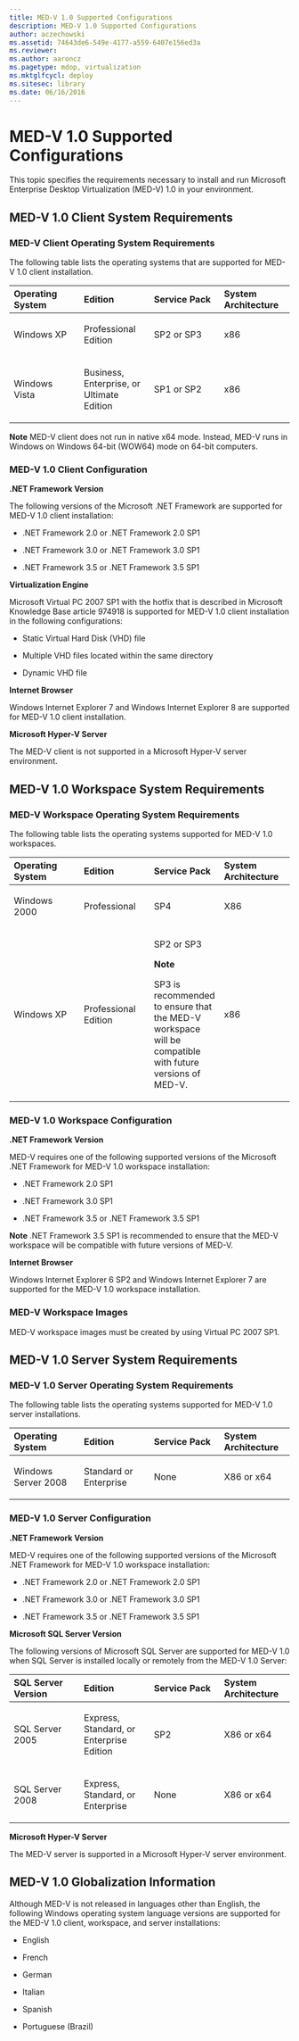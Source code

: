 ```yaml
---
title: MED-V 1.0 Supported Configurations
description: MED-V 1.0 Supported Configurations
author: aczechowski
ms.assetid: 74643de6-549e-4177-a559-6407e156ed3a
ms.reviewer:
ms.author: aaroncz
ms.pagetype: mdop, virtualization
ms.mktglfcycl: deploy
ms.sitesec: library
ms.date: 06/16/2016
---
```



# MED-V 1.0 Supported Configurations


This topic specifies the requirements necessary to install and run Microsoft Enterprise Desktop Virtualization (MED-V) 1.0 in your environment.

## MED-V 1.0 Client System Requirements


### MED-V Client Operating System Requirements

The following table lists the operating systems that are supported for MED-V 1.0 client installation.

<table>
<colgroup>
<col width="25%" />
<col width="25%" />
<col width="25%" />
<col width="25%" />
</colgroup>
<thead>
<tr class="header">
<th align="left">Operating System</th>
<th align="left">Edition</th>
<th align="left">Service Pack</th>
<th align="left">System Architecture</th>
</tr>
</thead>
<tbody>
<tr class="odd">
<td align="left"><p>Windows XP</p></td>
<td align="left"><p>Professional Edition</p></td>
<td align="left"><p>SP2 or SP3</p></td>
<td align="left"><p>x86</p></td>
</tr>
<tr class="even">
<td align="left"><p>Windows Vista</p></td>
<td align="left"><p>Business, Enterprise, or Ultimate Edition</p></td>
<td align="left"><p>SP1 or SP2</p></td>
<td align="left"><p>x86</p></td>
</tr>
</tbody>
</table>



**Note**
MED-V client does not run in native x64 mode. Instead, MED-V runs in Windows on Windows 64-bit (WOW64) mode on 64-bit computers.



### <a href="" id="med-v-1-0-client-configuration-"></a>MED-V 1.0 Client Configuration

**.NET Framework Version**

The following versions of the Microsoft .NET Framework are supported for MED-V 1.0 client installation:

-   .NET Framework 2.0 or .NET Framework 2.0 SP1

-   .NET Framework 3.0 or .NET Framework 3.0 SP1

-   .NET Framework 3.5 or .NET Framework 3.5 SP1

**Virtualization Engine**

Microsoft Virtual PC 2007 SP1 with the hotfix that is described in Microsoft Knowledge Base article 974918 is supported for MED-V 1.0 client installation in the following configurations:

-   Static Virtual Hard Disk (VHD) file

-   Multiple VHD files located within the same directory

-   Dynamic VHD file

**Internet Browser**

Windows Internet Explorer 7 and Windows Internet Explorer 8 are supported for MED-V 1.0 client installation.

**Microsoft Hyper-V Server**

The MED-V client is not supported in a Microsoft Hyper-V server environment.

## MED-V 1.0 Workspace System Requirements


### MED-V Workspace Operating System Requirements

The following table lists the operating systems supported for MED-V 1.0 workspaces.

<table>
<colgroup>
<col width="25%" />
<col width="25%" />
<col width="25%" />
<col width="25%" />
</colgroup>
<thead>
<tr class="header">
<th align="left">Operating System</th>
<th align="left">Edition</th>
<th align="left">Service Pack</th>
<th align="left">System Architecture</th>
</tr>
</thead>
<tbody>
<tr class="odd">
<td align="left"><p>Windows 2000</p></td>
<td align="left"><p>Professional</p></td>
<td align="left"><p>SP4</p></td>
<td align="left"><p>X86</p></td>
</tr>
<tr class="even">
<td align="left"><p>Windows XP</p></td>
<td align="left"><p>Professional Edition</p></td>
<td align="left"><p>SP2 or SP3</p>
<div class="alert">
<strong>Note</strong><br/><p>SP3 is recommended to ensure that the MED-V workspace will be compatible with future versions of MED-V.</p>
</div>
<div>

</div></td>
<td align="left"><p>x86</p></td>
</tr>
</tbody>
</table>



### <a href="" id="med-v-1-0-workspace-configuration-"></a>MED-V 1.0 Workspace Configuration

**.NET Framework Version**

MED-V requires one of the following supported versions of the Microsoft .NET Framework for MED-V 1.0 workspace installation:

-   .NET Framework 2.0 SP1

-   .NET Framework 3.0 SP1

-   .NET Framework 3.5 or .NET Framework 3.5 SP1

**Note**
.NET Framework 3.5 SP1 is recommended to ensure that the MED-V workspace will be compatible with future versions of MED-V.



**Internet Browser**

Windows Internet Explorer 6 SP2 and Windows Internet Explorer 7 are supported for the MED-V 1.0 workspace installation.

### <a href="" id="med-v-workspace-images-"></a>MED-V Workspace Images

MED-V workspace images must be created by using Virtual PC 2007 SP1.

## MED-V 1.0 Server System Requirements


### MED-V 1.0 Server Operating System Requirements

The following table lists the operating systems supported for MED-V 1.0 server installations.

<table>
<colgroup>
<col width="25%" />
<col width="25%" />
<col width="25%" />
<col width="25%" />
</colgroup>
<thead>
<tr class="header">
<th align="left">Operating System</th>
<th align="left">Edition</th>
<th align="left">Service Pack</th>
<th align="left">System Architecture</th>
</tr>
</thead>
<tbody>
<tr class="odd">
<td align="left"><p>Windows Server 2008</p></td>
<td align="left"><p>Standard or Enterprise</p></td>
<td align="left"><p>None</p></td>
<td align="left"><p>X86 or x64</p></td>
</tr>
</tbody>
</table>



### <a href="" id="med-v-1-0-server-configuration-"></a>MED-V 1.0 Server Configuration

**.NET Framework Version**

MED-V requires one of the following supported versions of the Microsoft .NET Framework for MED-V 1.0 workspace installation:

-   .NET Framework 2.0 or .NET Framework 2.0 SP1

-   .NET Framework 3.0 or .NET Framework 3.0 SP1

-   .NET Framework 3.5 or .NET Framework 3.5 SP1

**Microsoft SQL Server Version**

The following versions of Microsoft SQL Server are supported for MED-V 1.0 when SQL Server is installed locally or remotely from the MED-V 1.0 Server:

<table>
<colgroup>
<col width="25%" />
<col width="25%" />
<col width="25%" />
<col width="25%" />
</colgroup>
<thead>
<tr class="header">
<th align="left">SQL Server Version</th>
<th align="left">Edition</th>
<th align="left">Service Pack</th>
<th align="left">System Architecture</th>
</tr>
</thead>
<tbody>
<tr class="odd">
<td align="left"><p>SQL Server 2005</p></td>
<td align="left"><p>Express, Standard, or Enterprise Edition</p></td>
<td align="left"><p>SP2</p></td>
<td align="left"><p>X86 or x64</p></td>
</tr>
<tr class="even">
<td align="left"><p>SQL Server 2008</p></td>
<td align="left"><p>Express, Standard, or Enterprise</p></td>
<td align="left"><p>None</p></td>
<td align="left"><p>X86 or x64</p></td>
</tr>
</tbody>
</table>



**Microsoft Hyper-V Server**

The MED-V server is supported in a Microsoft Hyper-V server environment.

## MED-V 1.0 Globalization Information


Although MED-V is not released in languages other than English, the following Windows operating system language versions are supported for the MED-V 1.0 client, workspace, and server installations:

-   English

-   French

-   German

-   Italian

-   Spanish

-   Portuguese (Brazil)









